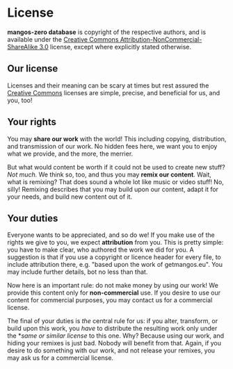 License
=======
**mangos-zero database** is copyright of the respective authors, and is available
under the [Creative Commons Attribution-NonCommercial-ShareAlike 3.0][1] license,
except where explicitly stated otherwise.

Our license
-----------
Licenses and their meaning can be scary at times but rest assured the
[Creative Commons][2] licenses are simple, precise, and beneficial for us,
and you, too!

Your rights
-----------
You may **share our work** with the world! This including copying, distribution,
and transmission of our work. No hidden fees here, we want you to enjoy what
we provide, and the more, the merrier.

But what would content be worth if it could not be used to create new stuff?
*Not much.* We think so, too, and thus you may **remix our content**. Wait,
what is remixing? That does sound a whole lot like music or video stuff! No,
silly! Remixing describes that you may build upon our content, adapt it for
your needs, and build new content out of it.

Your duties
-----------
Everyone wants to be appreciated, and so do we! If you make use of the
rights we give to you, we expect **attribution** from you. This is pretty
simple: you have to make clear, who authored the work we did for you. A
suggestion is that if you use a copyright or licence header for every file,
to include attribution there, e.g. "based upon the work of getmangos.eu".
You may include further details, bot no less than that.

Now here is an important rule: do not make money by using our work! We provide
this content only for **non-commercial** use. If you desire to use our
content for commercial purposes, you may contact us for a commercial license.

The final of your duties is *the* central rule for us: if you alter,
transform, or build upon this work, you *have* to distribute the resulting
work only under the **same or similar license* to this one. Why? Because
using our work, and hiding your remixes is just bad. Nobody will benefit
from that. Again, if you desire to do something with our work, and not
release your remixes, you may ask us for a commercial license.

[1]: http://creativecommons.org/licenses/by-nc-sa/3.0/ "Creative Commons Attribution-NonCommercial-ShareAlike 3.0"
[2]: http://creativecommons.org/ "Creative Commons"
